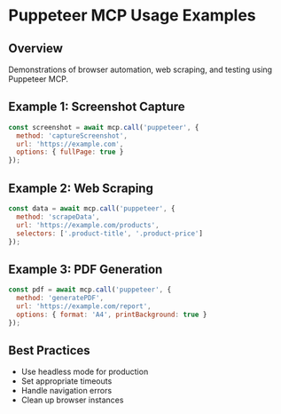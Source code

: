 # Puppeteer MCP Usage Examples

## Overview
Demonstrations of browser automation, web scraping, and testing using Puppeteer MCP.

## Example 1: Screenshot Capture
```javascript
const screenshot = await mcp.call('puppeteer', {
  method: 'captureScreenshot',
  url: 'https://example.com',
  options: { fullPage: true }
});
```

## Example 2: Web Scraping
```javascript
const data = await mcp.call('puppeteer', {
  method: 'scrapeData',
  url: 'https://example.com/products',
  selectors: ['.product-title', '.product-price']
});
```

## Example 3: PDF Generation
```javascript
const pdf = await mcp.call('puppeteer', {
  method: 'generatePDF',
  url: 'https://example.com/report',
  options: { format: 'A4', printBackground: true }
});
```

## Best Practices
- Use headless mode for production
- Set appropriate timeouts
- Handle navigation errors
- Clean up browser instances
